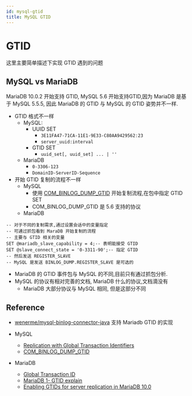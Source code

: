 ```yaml
---
id: mysql-gtid
title: MySQL GTID
---
```


# GTID
这里主要简单描述下实现 GTID 遇到的问题

## MySQL vs MariaDB
MariaDB 10.0.2 开始支持 GTID, MySQL 5.6 开始支持GTID,因为 MariaDB 是基于 MySQL 5.5.5, 因此 MariaDB 的 GTID 与 MySQL 的 GTID 姿势并不一样.

* GTID 格式不一样
	* MySQL:
		* UUID SET
			* `3E11FA47-71CA-11E1-9E33-C80AA9429562:23`
			* `server_uuid:interval`
		* GTID SET
			* `uuid_set[, uuid_set] ... | ''`
	* MariaDB
		* `0-3306-123`
		* `DomainID-ServerID-Sequence`
* 开始 GTID 复制的流程不一样
	* MySQL
		* 使用  [COM_BINLOG_DUMP_GTID] 开始复制流程,在包中指定 GTID SET
		* COM_BINLOG_DUMP_GTID 是 5.6 支持的协议
	* MariaDB
```
-- 对于不同的复制需求,通过设置会话中的变量指定
-- 可通过抓包看到 MaraDB 开始复制的流程
-- 主要与 GTID 相关的变量
SET @mariadb_slave_capability = 4;-- 表明能接受 GTID
SET @slave_connect_state = '0-3311-90';-- 指定 GTID
-- 然后发送 REGISTER_SLAVE
-- MySQL 是发送 BINLOG_DUMP.REGISTER_SLAVE 是可选的
```
* MariaDB 的 GTID 事件包与 MySQL 的不同,目前只有通过抓包分析.
* MySQL 的协议有相对完善的文档, MariaDB 什么的协议,文档滴没有
	* MariaDB 大部分协议与 MySQL 相同, 但是这部分不同


## Reference
* [wenerme/mysql-binlog-connector-java](https://github.com/wenerme/mysql-binlog-connector-java)
	支持 Mariadb GTID 的实现
* MySQL
	* [Replication with Global Transaction Identifiers](https://dev.mysql.com/doc/refman/5.6/en/replication-gtids.html)
	* [COM_BINLOG_DUMP_GTID]
* MariaDB
	* [Global Transaction ID](https://mariadb.com/kb/en/mariadb/global-transaction-id/)
	* [MariaDB 1- GTID explain](https://mariadb.com/blog/mariadb-10-gtid-explained)
	* [Enabling GTIDs for server replication in MariaDB 10.0](https://mariadb.com/blog/enabling-gtids-server-replication-mariadb-100)


  [COM_BINLOG_DUMP_GTID]:http://dev.mysql.com/doc/internals/en/com-binlog-dump-gtid.html
